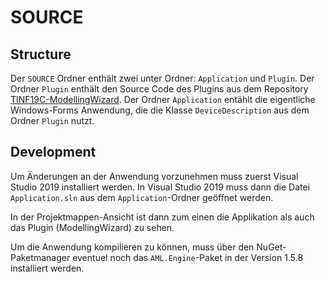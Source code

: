 # SOURCE

## Structure
Der `SOURCE` Ordner enthält zwei unter Ordner: `Application` und `Plugin`.
Der Ordner `Plugin` enthält den Source Code des Plugins aus dem Repository [TINF19C-ModellingWizard](https://github.com/DekaAthlos/TINF19C-ModellingWizard).
Der Ordner `Application` entählt die eigentliche Windows-Forms Anwendung, die die Klasse `DeviceDescription` aus dem Ordner `Plugin` nutzt.

## Development
Um Änderungen an der Anwendung vorzunehmen muss zuerst Visual Studio 2019 installiert werden.
In Visual Studio 2019 muss dann die Datei `Application.sln` aus dem `Application`-Ordner geöffnet werden.

In der Projektmappen-Ansicht ist dann zum einen die Applikation als auch das Plugin (ModellingWizard) zu sehen.

Um die Anwendung kompilieren zu können, muss über den NuGet-Paketmanager eventuel noch das `AML.Engine`-Paket in der Version 1.5.8 installiert werden.

